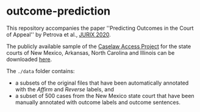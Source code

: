 # outcome-prediction

This repository accompanies the paper ''Predicting Outcomes in the Court of Appeal'' by Petrova et al., [JURIX 2020](https://jurix2020.law.muni.cz/).

The publicly available sample of the [Caselaw Access Project](https://case.law/) for the state courts of New Mexico, Arkansas, North Carolina and Illinois 
can be downloaded [here](https://case.law/download/bulk_exports/20200604/by_jurisdiction/case_text_open/).

The ```./data``` folder contains:
- a subsets of the original files that have been automatically annotated with the *Affirm* and *Reverse* labels, and
- a subset of 500 cases from the New Mexico state court that have been manually annotated with outcome labels and outcome sentences.
